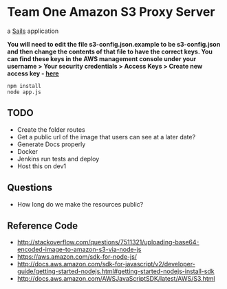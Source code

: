 # Team One Amazon S3 Proxy Server

a [Sails](http://sailsjs.com) application

**You will need to edit the file s3-config.json.example to be s3-config.json and then change the contents of that file to have the correct keys. You can find these keys in the AWS management console under your username > Your security credentials > Access Keys > Create new access key - [here](https://console.aws.amazon.com/iam/home?region=us-east-1#/security_credential)**

```
npm install
node app.js
```

## TODO

- Create the folder routes
- Get a public url of the image that users can see at a later date?
- Generate Docs properly
- Docker
- Jenkins run tests and deploy
- Host this on dev1

## Questions

- How long do we make the resources public?

## Reference Code

- <http://stackoverflow.com/questions/7511321/uploading-base64-encoded-image-to-amazon-s3-via-node-js>
- <https://aws.amazon.com/sdk-for-node-js/>
- <http://docs.aws.amazon.com/sdk-for-javascript/v2/developer-guide/getting-started-nodejs.html#getting-started-nodejs-install-sdk>
- <http://docs.aws.amazon.com/AWSJavaScriptSDK/latest/AWS/S3.html>
